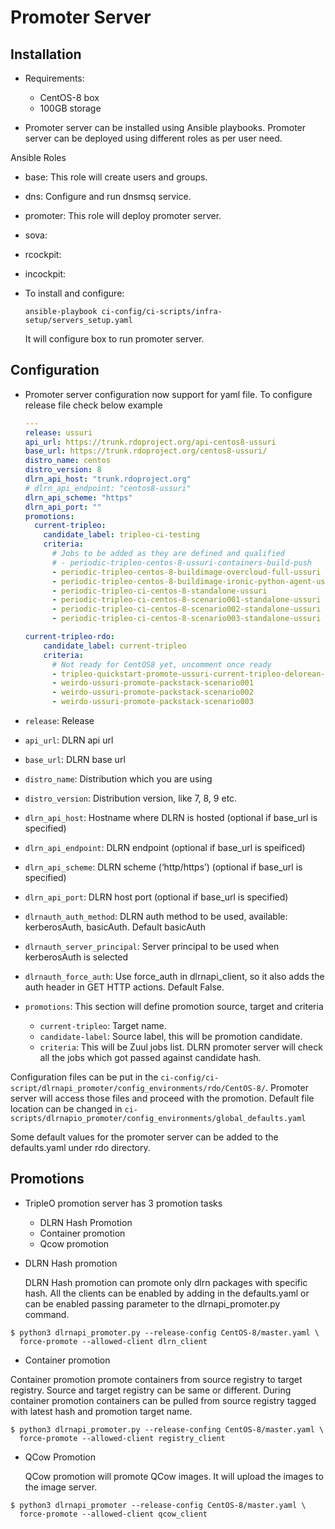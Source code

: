 Promoter Server
===============

## Installation

- Requirements:
  - CentOS-8 box
  - 100GB storage

- Promoter server can be installed using Ansible playbooks. Promoter server can be deployed using different roles as per
  user need.

Ansible Roles
  - base: This role will create users and groups.
  - dns: Configure and run dnsmsq service.
  - promoter: This role will deploy promoter server.
  - sova:
  - rcockpit:
  - incockpit:

- To install and configure:
  ```shell
  ansible-playbook ci-config/ci-scripts/infra-setup/servers_setup.yaml
  ```
  It will configure box to run promoter server.

## Configuration

- Promoter server configuration now support for yaml file. To configure release file check below example
  ```yaml
  ---
  release: ussuri
  api_url: https://trunk.rdoproject.org/api-centos8-ussuri
  base_url: https://trunk.rdoproject.org/centos8-ussuri/
  distro_name: centos
  distro_version: 8
  dlrn_api_host: "trunk.rdoproject.org"
  # dlrn_api_endpoint: "centos8-ussuri"
  dlrn_api_scheme: "https"
  dlrn_api_port: ""
  promotions:
    current-tripleo:
      candidate_label: tripleo-ci-testing
      criteria:
        # Jobs to be added as they are defined and qualified
        # - periodic-tripleo-centos-8-ussuri-containers-build-push
        - periodic-tripleo-centos-8-buildimage-overcloud-full-ussuri
        - periodic-tripleo-centos-8-buildimage-ironic-python-agent-ussuri
        - periodic-tripleo-ci-centos-8-standalone-ussuri
        - periodic-tripleo-ci-centos-8-scenario001-standalone-ussuri
        - periodic-tripleo-ci-centos-8-scenario002-standalone-ussuri
        - periodic-tripleo-ci-centos-8-scenario003-standalone-ussuri

  current-tripleo-rdo:
      candidate_label: current-tripleo
      criteria:
        # Not ready for CentOS8 yet, uncomment once ready
        - tripleo-quickstart-promote-ussuri-current-tripleo-delorean-minimal
        - weirdo-ussuri-promote-packstack-scenario001
        - weirdo-ussuri-promote-packstack-scenario002
        - weirdo-ussuri-promote-packstack-scenario003
  ```

- `release`:  Release
- `api_url`: DLRN api url
- `base_url`: DLRN base url
- `distro_name`: Distribution which you are using
- `distro_version`: Distribution version, like 7, 8, 9 etc.
- `dlrn_api_host`: Hostname where DLRN is hosted (optional if base_url is specified)
- `dlrn_api_endpoint`: DLRN endpoint (optional if base_url is speificed)
- `dlrn_api_scheme`: DLRN scheme (‘http/https’) (optional if base_url is specified)
- `dlrn_api_port`: DLRN host port (optional if base_url is specified)
- `dlrnauth_auth_method`: DLRN auth method to be used, available: kerberosAuth, basicAuth. Default basicAuth
- `dlrnauth_server_principal`: Server principal to be used when kerberosAuth is selected
- `dlrnauth_force_auth`: Use force_auth in dlrnapi_client, so it also adds the auth header in GET HTTP actions. Default False.
- `promotions`: This section will define promotion source, target and criteria
  - `current-tripleo`: Target name.
  - `candidate-label`: Source label, this will be promotion candidate.
  - `criteria`: This will be Zuul jobs list. DLRN promoter server will check all the jobs which got passed against candidate hash.

Configuration files can be put in the `ci-config/ci-script/dlrnapi_promoter/config_environments/rdo/CentOS-8/`.  Promoter server will access those files and proceed with the promotion. Default file location can be changed in `ci-scripts/dlrnapio_promoter/config_environments/global_defaults.yaml`

Some default values for the promoter server can be added to the defaults.yaml under rdo directory.

## Promotions

- TripleO promotion server has 3 promotion tasks
  - DLRN Hash Promotion
  - Container promotion
  - Qcow promotion



- DLRN Hash promotion

  DLRN Hash promotion can promote only dlrn packages with specific hash. All the clients can be enabled by adding in the defaults.yaml or can be enabled passing parameter to the dlrnapi_promoter.py command.

```shell
$ python3 dlrnapi_promoter.py --release-config CentOS-8/master.yaml \
  force-promote --allowed-client dlrn_client
```

- Container promotion

Container promotion promote containers from source registry to target registry. Source and target registry can be same or different. During container promotion containers can be pulled from source registry tagged with latest hash and promotion target name.

```shell
$ python3 dlrnapi_promoter.py --release-confing CentOS-8/master.yaml \
  force-promote --allowed-client registry_client
```

- QCow Promotion

  QCow promotion will promote QCow images. It will upload the images to the image server.

```shell
$ python3 dlrnapi_promoter --release-config CentOS-8/master.yaml \
  force-promote --allowed-client qcow_client
```
